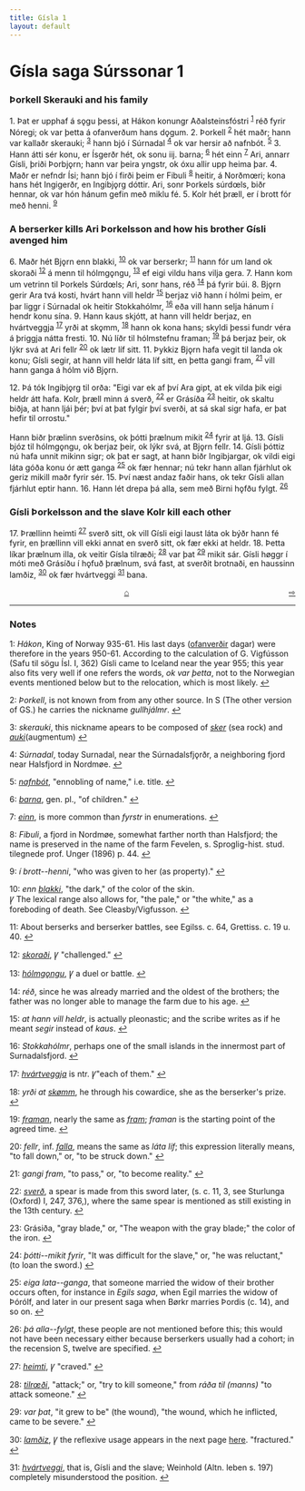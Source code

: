 ```yaml
---
title: Gísla 1
layout: default
---
```


# Gísla saga Súrssonar 1

### Þorkell Skerauki and his family

1\. Þat er upphaf á s&#x1EB;gu þessi, at Hákon konungr Aðalsteinsfóstri
<sup id="a1">[1](#myfootnote1)</sup>
réð fyrir Nóregi; ok var þetta á ofanverðum hans d&#x1EB;gum. 2. Þorkell
<sup id="a2">[2](#myfootnote2)</sup>
hét maðr; hann var kallaðr skerauki;
<sup id="a3">[3](#myfootnote3)</sup>
hann bjó í Súrnadal
<sup id="a4">[4](#myfootnote4)</sup>
ok var hersir að nafnbót.
<sup id="a5">[5](#myfootnote5)</sup>
3\. Hann átti sér konu, er Ísgerðr hét, ok sonu iij. barna;
<sup id="a6">[6](#myfootnote6)</sup>
hét einn
<sup id="a7">[7](#myfootnote7)</sup>
Ari, annarr Gísli, þriði Þorbj&#x1EB;rn; hann var þeira yngstr, ok óxu allir upp heima þar. 4. Maðr er nefndr Ísi; hann bjó í firði þeim er Fibuli
<sup id="a8">[8](#myfootnote8)</sup>
heitir, á Norðm&oelig;ri; kona hans hét Ingigerðr, en Ingibj&#x1EB;rg dóttir. Ari, sonr Þorkels súrd&oelig;ls, biðr hennar, ok var hón hánum gefin með miklu fé. 5. Kolr hét þræll, er í brott fór með henni.
<sup id="a9">[9](#myfootnote9)</sup>

### A berserker kills Ari Þorkelsson and how his brother Gísli avenged him

6\. Maðr hét Bj&#x1EB;rn enn blakki,
<sup id="a10">[10](#myfootnote10)</sup>
ok var berserkr;
<sup id="a11">[11](#myfootnote11)</sup>
hann fór um land ok skoraði
<sup id="a12">[12](#myfootnote12)</sup>
á menn til hólmg&#x1EB;ngu,
<sup id="a13">[13](#myfootnote13)</sup>
ef eigi vildu hans vilja gera. 7. Hann kom um vetrinn til Þorkels Súrd&oelig;ls; Ari, sonr hans, réð
<sup id="a14">[14](#myfootnote14)</sup>
þá fyrir búi. 8. Bj&#x1EB;rn gerir Ara tvá kosti, hvárt hann vill heldr
<sup id="a15">[15](#myfootnote15)</sup>
berjaz við hann í hólmi þeim, er þar liggr í Súrnadal ok heitir Stokkahólmr,
<sup id="a16">[16](#myfootnote16)</sup>
eða vill hann selja hánum í hendr konu sína. 9. Hann kaus skjótt, at hann vill heldr berjaz, en hvártveggja
<sup id="a17">[17](#myfootnote17)</sup>
yrði at sk&#x1EB;mm,
<sup id="a18">[18](#myfootnote18)</sup>
hann ok kona hans; skyldi þessi fundr véra á þriggja nátta fresti. 10. Nú líðr til hólmstefnu framan;
<sup id="a19">[19](#myfootnote19)</sup>
þá berjaz þeir, ok lýkr svá at Ari fellr
<sup id="a20">[20](#myfootnote20)</sup>
ok lætr líf sitt. 11. Þykkiz Bj&#x1EB;rn hafa vegit til landa ok konu; Gísli segir, at hann vill heldr láta líf sitt, en þetta gangi fram,
<sup id="a21">[21](#myfootnote21)</sup>
vill hann ganga á hólm við Bj&#x1EB;rn.

12\. Þá tók Ingibj&#x1EB;rg til orða: "Eigi var ek af því Ara gipt, at ek vilda þik eigi heldr átt hafa. Kolr, þræll minn á sverð,
<sup id="a22">[22](#myfootnote22)</sup>
er Grásíða
<sup id="a23">[23](#myfootnote23)</sup>
heitir, ok skaltu biðja, at hann ljái þér; því at þat fylgir því sverði, at sá skal sigr hafa, er þat hefir til orrostu."

Hann biðr þrælinn sverðsins, ok þótti þrælnum mikit
<sup id="a24">[24](#myfootnote24)</sup>
fyrir at ljá. 13. Gísli bjóz til hólmg&#x1EB;ngu, ok berjaz þeir, ok lýkr svá, at Bj&#x1EB;rn fellr. 14. Gísli þóttiz nú hafa unnit mikinn sigr; ok þat er sagt, at hann biðr Ingibjargar, ok vildi eigi láta góða konu ór ætt ganga
<sup id="a25">[25](#myfootnote25)</sup>
ok fær hennar; nú tekr hann allan fjárhlut ok geriz mikill maðr fyrir sér. 15. Því næst andaz faðir hans, ok tekr Gísli allan fjárhlut eptir hann. 16. Hann lét drepa þá alla, sem með Birni h&#x1EB;fðu fylgt.
<sup id="a26">[26](#myfootnote26)</sup>

### Gísli Þorkelsson and the slave Kolr kill each other

17\. Þrællinn heimti
<sup id="a27">[27](#myfootnote27)</sup>
sverð sitt, ok vill Gísli eigi laust láta ok býðr hann fé fyrir, en þrællinn vill ekki annat en sverð sitt, ok fær ekki at heldr. 18. Þetta líkar þrælnum illa, ok veitir Gísla tilræði;
<sup id="a28">[28](#myfootnote28)</sup>
var þat
<sup id="a29">[29](#myfootnote29)</sup>
mikit sár. Gísli h&oslash;ggr í móti með Grásíðu í h&#x1EB;fuð þrælnum, svá fast, at sverðit brotnaði, en haussinn lamðiz,
<sup id="a30">[30](#myfootnote30)</sup>
ok fær hvártveggi
<sup id="a31">[31](#myfootnote31)</sup> bana.

<div style="float: right"><a href="http://rcblack.net/Gisla_saga/Gisla_2">⇨</a></div>
<div style="margin: 0 auto; width: 100px;"><a href="http://rcblack.net/Gisla_saga/Gisla_home">&#8962;</a></div>

---

### Notes

<a name="myfootnote1" id="f1">1</a>:
  _Hákon_, King of Norway 935-61. His last days ([ofanverðir](http://web.ff.cuni.cz/cgi-bin/uaa_slovnik/gmc_search_v3?cmd=viewthis&id=cv:b0463:12) dagar) were therefore in the years 950-61. According to the calculation of G. Vigfússon (Safu til sögu Ísl. I, 362) Gísli came to Iceland near the year 955; this year also fits very well if one refers the words, _ok var þetta_, not to the Norwegian events mentioned below but to the relocation, which is most likely.
[↩](#a1)

<a name="myfootnote2" id="f2">2</a>:
  _Þorkell_, is not known from from any other source. In S (The other version of GS.) he carries the nickname _gullhjálmr_.
[↩](#a2)

<a name="myfootnote3" id="f3">3</a>:
 _skerauki_, this nickname apears to be composed of [_sker_](http://web.ff.cuni.cz/cgi-bin/uaa_slovnik/gmc_search_v3?cmd=viewthis&id=cv:b0544:29) (sea rock) and [_auki_](http://web.ff.cuni.cz/cgi-bin/uaa_slovnik/gmc_search_v3?cmd=viewthis&id=cv:b0034:1)(augmentum)
[↩](#a3)

<a name="myfootnote4" id="f4">4</a>:
 _Súrnadal_, today Surnadal, near the Súrnadalsfj&#x1EB;rðr, a neighboring fjord near Halsfjord in Nordm&oslash;e.
[↩](#a4)

<a name="myfootnote5" id="f5">5</a>:
 [_nafnbót_](http://web.ff.cuni.cz/cgi-bin/uaa_slovnik/gmc_search_v3?cmd=viewthis&id=cv:b0445:13), "ennobling of name," i.e. title.
[↩](#a5)

<a name="myfootnote6" id="f6">6</a>:
 [_barna_](http://web.ff.cuni.cz/cgi-bin/uaa_slovnik/gmc_search_v3?cmd=viewthis&id=cv:b0052:17), gen. pl., "of children."
[↩](#a6)

<a name="myfootnote7" id="f7">7</a>:
 [_einn_](http://web.ff.cuni.cz/cgi-bin/uaa_slovnik/gmc_search_v3?cmd=viewthis&id=cv:b0122:11), is more common than _fyrstr_ in enumerations.
[↩](#a7)

<a name="myfootnote8" id="f8">8</a>:
 _Fibuli_, a fjord in Nordm&oslash;e, somewhat farther north than Halsfjord; the name is preserved in the name of the farm Fevelen, s. Sproglig-hist. stud. tilegnede prof. Unger (1896) p. 44.
[↩](#a8)

<a name="myfootnote9" id="f9">9</a>:
 _í brott--henni_, "who was given to her (as property)."
[↩](#a9)

<a name="myfootnote10" id="f10">10</a>:
 _enn_ [_blakki_](http://web.ff.cuni.cz/cgi-bin/uaa_slovnik/gmc_search_v3?cmd=viewthis&id=cv:b0067:3), "the dark," of the color of the skin.   
 &#42856; The lexical range also allows for, "the pale," or "the white," as a foreboding of death. See Cleasby/Vigfusson.
[↩](#a10)

<a name="myfootnote11" id="f11">11</a>:
 About berserks and berserker battles, see Egilss. c. 64, Grettiss. c. 19 u. 40.
[↩](#a11)

<a name="myfootnote12" id="f12">12</a>:
[_skoraði_](http://web.ff.cuni.cz/cgi-bin/uaa_slovnik/gmc_search_v3?cmd=viewthis&id=cv:b0554:24), &#42856; "challenged."
[↩](#a12)

<a name="myfootnote13" id="f13">13</a>:
 [_hólmgǫngu_](http://web.ff.cuni.cz/cgi-bin/uaa_slovnik/gmc_search_v3?cmd=viewthis&id=cv:b0280:40), &#42856; a duel or battle.
[↩](#a13)

<a name="myfootnote14" id="f14">14</a>:
 _réð_, since he was already married and the oldest of the brothers; the father was no longer able to manage the farm due to his age.
[↩](#a14)

<a name="myfootnote15" id="f15">15</a>:
 _at hann vill heldr_, is actually pleonastic; and the scribe writes as if he meant _segir_ instead of _kaus_.
[↩](#a15)

<a name="myfootnote16" id="f16">16</a>:
 _Stokkahólmr_, perhaps one of the small islands in the innermost part of Surnadalsfjord.
[↩](#a16)

<a name="myfootnote17" id="f17">17</a>:
 [_hvártveggja_](http://web.ff.cuni.cz/cgi-bin/uaa_slovnik/gmc_search_v3?cmd=viewthis&id=cv:b0298:16) is ntr. &#42856;"each of them."
[↩](#a17)

<a name="myfootnote18" id="f18">18</a>:
 _yrði at_ [_sk&oslash;mm_](http://web.ff.cuni.cz/cgi-bin/uaa_slovnik/gmc_search_v3?cmd=viewthis&id=cv:b0565:31), he through his cowardice, she as the berserker's prize.
[↩](#a18)

<a name="myfootnote19" id="f19">19</a>:
 [_framan_](http://web.ff.cuni.cz/cgi-bin/uaa_slovnik/gmc_search_v3?cmd=viewthis&id=cv:b0169:13), nearly the same as [_fram_](http://web.ff.cuni.cz/cgi-bin/uaa_slovnik/gmc_search_v3?cmd=viewthis&id=cv:b0169:11); _framan_ is the starting point of the agreed time.
[↩](#a19)

<a name="myfootnote20" id="f20">20</a>:
 _fellr_, inf. [_falla_](http://web.ff.cuni.cz/cgi-bin/uaa_slovnik/gmc_search_v3?cmd=viewthis&id=cv:b0137:10), means the same as _láta líf_; this expression literally means, "to fall down," or, "to be struck down."
[↩](#a20)

<a name="myfootnote21" id="f21">21</a>:
 _gangi fram_, "to pass," or, "to become reality."
[↩](#a21)

<a name="myfootnote22" id="f22">22</a>:
 [_sverð_](http://web.ff.cuni.cz/cgi-bin/uaa_slovnik/gmc_search_v3?cmd=viewthis&id=cv:b0610:6), a spear is made from this sword later, (s. c. 11, 3, see Sturlunga (Oxford) I, 247, 376,), where the same spear is mentioned as still existing in the 13th century.
[↩](#a22)

<a name="myfootnote16" id="f23">23</a>:
 Grásiða, "gray blade," or, "The weapon with the gray blade;" the color of the iron.
[↩](#a23)

<a name="myfootnote24" id="f24">24</a>:
 _þótti--mikit fyrir_, "It was difficult for the slave," or, "he was reluctant," (to loan the sword.)
[↩](#a24)

<a name="myfootnote25" id="f25">25</a>:
 _eiga lata--ganga_, that someone married the widow of their brother occurs often, for instance in _Egils saga_, when Egil marries the widow of Þórólf, and later in our present saga when B&oslash;rkr marries Þordis (c. 14), and so on.
[↩](#a25)

<a name="myfootnote26" id="f26">26</a>:
 _þá alla--fylgt_, these people are not mentioned before this; this would not have been necessary either because berserkers usually had a cohort; in the recension S, twelve are specified.
[↩](#a26)

<a name="myfootnote27" id="f27">27</a>:
 [_heimti_](http://web.ff.cuni.cz/cgi-bin/uaa_slovnik/gmc_search_v3?cmd=viewthis&id=cv:b0251:21), &#42856; "craved."
[↩](#a27)

<a name="myfootnote28" id="f28">28</a>:
 [_tilr&oelig;ði_](http://web.ff.cuni.cz/cgi-bin/uaa_slovnik/gmc_search_v3?cmd=viewthis&id=cv:b0632:5), "attack;" or, "try to kill someone," from _ráða til (manns)_ "to attack someone."
[↩](#a28)

<a name="myfootnote29" id="f29">29</a>:
 _var þat_, "it grew to be" (the wound), "the wound, which he inflicted, came to be severe."
[↩](#a29)

<a name="myfootnote30" id="f30">30</a>:
 [_lamðiz_](http://web.ff.cuni.cz/cgi-bin/uaa_slovnik/gmc_search_v3?cmd=viewthis&id=cv:b0383:35), &#42856; the reflexive usage appears in the next page [here](http://web.ff.cuni.cz/cgi-bin/uaa_slovnik/gmc_search_v3?cmd=viewthis&id=cv:b0384:1). "fractured."
[↩](#a30)

<a name="myfootnote31" id="f31">31</a>:
 [_hvártveggi_](http://web.ff.cuni.cz/cgi-bin/uaa_slovnik/gmc_search_v3?cmd=viewthis&id=cv:b0298:16), that is, Gísli and the slave; Weinhold (Altn. leben s. 197) completely misunderstood the position.
[↩](#a31)
